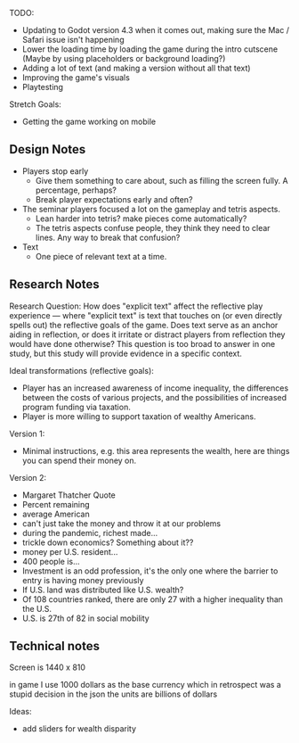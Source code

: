 TODO:

 - Updating to Godot version 4.3 when it comes out, making sure the Mac / Safari issue isn't happening
 - Lower the loading time by loading the game during the intro cutscene (Maybe by using placeholders or background loading?)
 - Adding a lot of text (and making a version without all that text)
 - Improving the game's visuals
 - Playtesting

Stretch Goals:

 - Getting the game working on mobile

Design Notes
------------

 - Players stop early
   - Give them something to care about, such as filling the screen fully. A percentage, perhaps?
   - Break player expectations early and often?
 - The seminar players focused a lot on the gameplay and tetris aspects.
   - Lean harder into tetris? make pieces come automatically?
   - The tetris aspects confuse people, they think they need to clear lines. Any way to break that confusion?
 - Text
   - One piece of relevant text at a time.

Research Notes
--------------

Research Question: How does "explicit text" affect the reflective play experience — where "explicit text" is text that touches on (or even directly spells out) the reflective goals of the game. Does text serve as an anchor aiding in reflection, or does it irritate or distract players from reflection they would have done otherwise? This question is too broad to answer in one study, but this study will provide evidence in a specific context.

Ideal transformations (reflective goals):

 - Player has an increased awareness of income inequality, the differences between the costs of various projects, and the possibilities of increased program funding via taxation.
 - Player is more willing to support taxation of wealthy Americans.

Version 1:

 - Minimal instructions, e.g. this area represents the wealth, here are things you can spend their money on. 

Version 2:

 - Margaret Thatcher Quote
 - Percent remaining
 - average American
 - can't just take the money and throw it at our problems
 - during the pandemic, richest made...
 - trickle down economics? Something about it??
 - money per U.S. resident...
 - 400 people is...
 - Investment is an odd profession, it's the only one where the barrier to entry is having money previously
 - If U.S. land was distributed like U.S. wealth?
 - Of 108 countries ranked, there are only 27 with a higher inequality than the U.S.
 - U.S. is 27th of 82 in social mobility


Technical notes
---------------

Screen is 1440 x 810

in game I use 1000 dollars as the base currency which in retrospect was a stupid decision
in the json the units are billions of dollars

Ideas:

 - add sliders for wealth disparity
